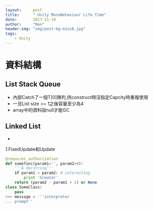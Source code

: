 ```yaml
---
layout:     post
title:      " Unity MonoBehaviour Life Time"
date:       2017-11-19
author:     "Ren"
header-img: "img/post-bg-miui6.jpg"
tags:
    - Unity
---
```


# 資料結構

## List Stack Queue
* 內部Catch了一個T[0]陣列,供construct時沒指定Capcity時重複使用
* 一旦List size >= 1之後容量至少為4
* array中的資料設null才能GC

## Linked List
* 

1.FixedUpdate和Update

``` python
@requires_authorization
def somefunc(param1='', param2=0):
    '''A docstring'''
    if param1 > param2: # interesting
        print 'Greater'
    return (param2 - param1 + 1) or None
class SomeClass:
    pass
>>> message = '''interpreter
... prompt''
```